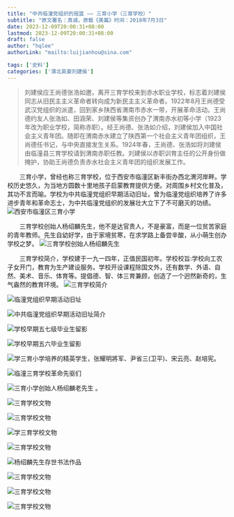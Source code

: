 ```yaml
---
title: "中共临潼党组织的摇篮 —— 三育小学（三育学校）"
subtitle: "原文署名：真诚，原载《美篇》时间：2018年7月3日"
date: 2023-12-09T20:00:31+08:00
lastmod: 2023-12-09T20:00:31+08:00
draft: false
author: "hqlee"
authorLink: "mailto:luijianhou@sina.com"

tags: ['史料']
categories: ['渭北英豪刘建侯']
---
```


>刘建侯应王尚德张浩如邀，离开三育学校来到赤水职业学校，标志着刘建侯同志从旧民主主义革命者转向成为新民主主义革命者。1922年8月王尚德受武汉党组织的派遣，回到家乡陕西省渭南市赤水一带，开展革命活动。王尚德约友人张浩如、田涵荣、刘建侯等集资创办了渭南赤水初等小学（1923年改为职业学校，简称赤职）。经王尚德、张浩如介绍，刘建侯加入中国社会主义青年团。随即在渭南赤水建立了陕西第一个社会主义青年团组织，王尚德任书记，与中央直接发生关系。1924年春，王尚德、张浩如将刘建侯由临潼县三育学校请到渭南赤职任教。刘建侯以赤职训育主任的公开身份做掩护，协助王尚德负责赤水社会主义青年团的组织发展工作。


　　三育小学，曾经也称三育学校，位于西安市临潼区新丰街办西北渭河岸畔。学校历史悠久，为当地方圆数十里地孩子启蒙教育提供方便。对周围乡村文化普及，其功不言而喻。学校为中共临潼党组织早期活动旧址，曾为临潼党组织培养了许多进步青年和革命志士，为中共临潼党组织的发展壮大立下了不可磨灭的功绩。
![西安市临潼区三育小学](/images/sanyu/image.png "西安市临潼区三育小学")


　　三育学校创始人杨绍麟先生，他不是达官贵人，不是豪富，而是一位贫苦家庭的青年教师。先生自幼好学，由于家境贫寒，在求学路上备尝辛酸，从小萌生创办学校之梦。
![三育学校创始人杨绍麟先生](/images/sanyu/image-1.png "三育学校创始人杨绍麟先生")


　　三育学校简介，学校建于一九一四年，正值民国初年。学校校旨:学校向工农子女开门，教育为生产建设服务。学校开设课程除国文外，还有数学、外语、自然、美术、音乐、体育等。提倡德、智、体三育兼顾，创造了一个迥然新奇的，生气盎然的教育环境。
![三育学校简介](/images/sanyu/image-2.png "三育学校简介")

![临潼党组织早期活动旧址](/images/sanyu/image-3.png "临潼党组织早期活动旧址")

![中共临潼党组织早期活动旧址简介](/images/sanyu/image-4.png "中共临潼党组织早期活动旧址简介")

![学校早期五七级毕业生留影](/images/sanyu/image-5.png "三学校早期毕业生留影")

![学校早期五六毕业生留影](/images/sanyu/image-6.png "三学校早期毕业生留影")


![学三育小学培养的精英学生，张耀明將军、尹省三(卫平)、宋云亮、赵培宪。](/images/sanyu/image-7.png "三育小学培养的精英学生，张耀明將军、尹省三(卫平)、宋云亮、赵培宪。")


![临潼三育学校革命先驱们](/images/sanyu/image-8.png "临潼三育学校革命先驱们：王尚德、刘建侯、李凌汉、刘庚(刘鸿儒)")


![三育小学创始人杨绍麟老先生](/images/sanyu/image-9.png "三育小学创始人杨绍麟老先生")
。

![三育学校文物](/images/sanyu/image-10.png "上匾是临潼县长邓长耀1921年为杨先生三育学校书写，边框已剥落，仅剩中心四字可观。下为杨绍麟先生一家人在1932年返回临潼时，由张耀明将军摄影。")


![三育学校文物](/images/sanyu/image-11.png "三学校早期毕业生留影山东泰山，冯玉祥将军纪念馆内卧虎石，杨绍麟先生题刻于上面，旁边有于佑任先生的题刻。")

![学三育学校文物](/images/sanyu/image-12.png "左为杨绍麟先生于1943年给张纪臣老先生书写的碑文，上为篆字，下为楷书。右为于佑任先生在台湾民国39年为李伯承所书，李伯承是杨先生的二女婿。")


![三育学校文物](/images/sanyu/image-13.png "杨绍麟先生1952年为新丰姚罗村王英杰先生所书，刻成砖雕置门前上方。")


![杨绍麟先生存世书法作品](/images/sanyu/image-14.png "杨绍麟先生存世书法作品")


![三育学校文物](/images/sanyu/image-15.png "上左为杨绍麟先生存世书法作品，上右为冯玉祥纪念馆卧虎石杨绍麟石刻平面，下为先生作品:雪满山中高士卧，明月林下美人来。")


![三育学校文物](/images/sanyu/image-16.png "三育小学内，仅存文物———古楼遗址外貌。")


![三育学校文物](/images/sanyu/image-17.png "学校现存主要文物，是时任临潼县县长邓长耀1921年为杨先生三育学校书写的‘热心兴学’四字牌匾。")
